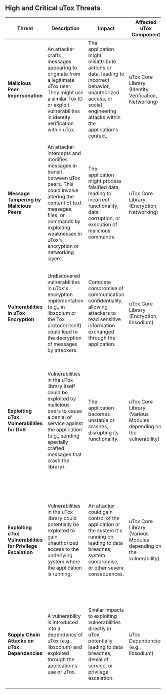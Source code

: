 
## High and Critical uTox Threats

| Threat | Description | Impact | Affected uTox Component | Risk Severity | Mitigation Strategies |
|---|---|---|---|---|---|
| **Malicious Peer Impersonation** | An attacker crafts messages appearing to originate from a legitimate uTox user. They might use a similar Tox ID or exploit vulnerabilities in identity verification within uTox. | The application might misattribute actions or data, leading to incorrect behavior, unauthorized access, or social engineering attacks within the application's context. | uTox Core Library (Identity Verification, Networking) | High |  * **Developer:**  Strictly rely on uTox's built-in cryptographic verification of sender identities. Do not implement custom identity verification that might be flawed. Log and audit sender IDs for critical actions. |
| **Message Tampering by Malicious Peers** | An attacker intercepts and modifies messages in transit between uTox peers. This could involve altering the content of text messages, files, or commands by exploiting weaknesses in uTox's encryption or networking layers. | The application might process falsified data, leading to incorrect functionality, data corruption, or execution of malicious commands. | uTox Core Library (Encryption, Networking) | High | * **Developer:** Rely on the integrity checks provided by uTox's encryption. Ensure the application doesn't bypass or weaken uTox's encryption mechanisms. Stay updated with uTox security advisories and update the library regularly. |
| **Vulnerabilities in uTox Encryption** | Undiscovered vulnerabilities in uTox's encryption implementation (e.g., in libsodium or the Tox protocol itself) could lead to the decryption of messages by attackers. | Complete compromise of communication confidentiality, allowing attackers to read sensitive information exchanged through the application. | uTox Core Library (Encryption, libsodium) | Critical | * **Developer:**  Stay updated with uTox security advisories and update the library promptly when security patches are released. Monitor security research and discussions related to uTox. |
| **Exploiting uTox Vulnerabilities for DoS** | Vulnerabilities in the uTox library itself could be exploited by malicious peers to cause a denial of service against the application (e.g., sending specially crafted messages that crash the library). | The application becomes unstable or crashes, disrupting its functionality. | uTox Core Library (Various Modules depending on the vulnerability) | High | * **Developer:** Stay updated with uTox security advisories and update the library promptly when security patches are released. Implement robust error handling to prevent crashes from propagating and affecting the entire application. |
| **Exploiting uTox Vulnerabilities for Privilege Escalation** | Vulnerabilities in the uTox library could potentially be exploited to gain unauthorized access to the underlying system where the application is running. | An attacker could gain control of the application or the system it's running on, leading to data breaches, system compromise, or other severe consequences. | uTox Core Library (Various Modules depending on the vulnerability) | Critical | * **Developer:** Run the application with the least necessary privileges. Implement sandboxing or containerization to limit the impact of potential exploits. Stay updated with uTox security advisories and update the library promptly. |
| **Supply Chain Attacks on uTox Dependencies** |  A vulnerability is introduced into a dependency of uTox (e.g., libsodium) and exploited through the application's use of uTox. | Similar impacts to exploiting vulnerabilities directly in uTox, potentially leading to data breaches, denial of service, or privilege escalation. | uTox Dependencies (e.g., libsodium) | Critical | * **Developer:** Regularly audit the dependencies of uTox and ensure they are up-to-date with security patches. Use dependency management tools that can identify known vulnerabilities. |
